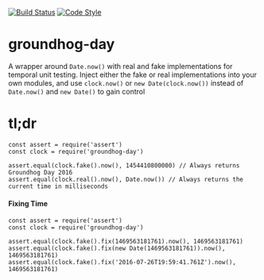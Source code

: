 [![Build Status](https://img.shields.io/travis/guidesmiths/groundhog-day/master.svg)](https://travis-ci.org/guidesmiths/groundhog-day)
[![Code Style](https://img.shields.io/badge/code%20style-imperative-brightgreen.svg)](https://github.com/guidesmiths/eslint-config-imperative)

# groundhog-day
A wrapper around ```Date.now()``` with real and fake implementations for temporal unit testing. Inject either the fake or real implementations into your own modules, and use ```clock.now()``` or ```new Date(clock.now())``` instead of ```Date.now()``` and ```new Date()``` to gain control

# tl;dr
```
const assert = require('assert')
const clock = require('groundhog-day')

assert.equal(clock.fake().now(), 1454410800000) // Always returns Groundhog Day 2016
assert.equal(clock.real().now(), Date.now()) // Always returns the current time in milliseconds
```

#### Fixing Time
```
const assert = require('assert')
const clock = require('groundhog-day')

assert.equal(clock.fake().fix(1469563181761).now(), 1469563181761)
assert.equal(clock.fake().fix(new Date(1469563181761)).now(), 1469563181761)
assert.equal(clock.fake().fix('2016-07-26T19:59:41.761Z').now(), 1469563181761)
```
